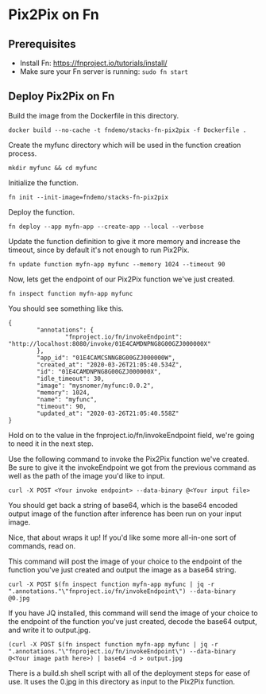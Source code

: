 # Pix2Pix on Fn

## Prerequisites
 * Install Fn: https://fnproject.io/tutorials/install/
 * Make sure your Fn server is running: `sudo fn start`

## Deploy Pix2Pix on Fn 
Build the image from the Dockerfile in this directory.

`docker build --no-cache -t fndemo/stacks-fn-pix2pix -f Dockerfile .`

Create the myfunc directory which will be used in the function creation process.

`mkdir myfunc && cd myfunc`

Initialize the function.

`fn init --init-image=fndemo/stacks-fn-pix2pix`

Deploy the function.

`fn deploy --app myfn-app --create-app --local --verbose`

Update the function definition to give it more memory and increase the timeout, since by default it's not enough to run Pix2Pix.

`fn update function myfn-app myfunc --memory 1024 --timeout 90`

Now, lets get the endpoint of our Pix2Pix function we've just created.

`fn inspect function myfn-app myfunc`

You should see something like this.

```
{
        "annotations": {
                "fnproject.io/fn/invokeEndpoint": "http://localhost:8080/invoke/01E4CAMDNPNG8G00GZJ000000X"
        },
        "app_id": "01E4CAMCSNNG8G00GZJ000000W",
        "created_at": "2020-03-26T21:05:40.534Z",
        "id": "01E4CAMDNPNG8G00GZJ000000X",
        "idle_timeout": 30,
        "image": "mysnomer/myfunc:0.0.2",
        "memory": 1024,
        "name": "myfunc",
        "timeout": 90,
        "updated_at": "2020-03-26T21:05:40.558Z"
}
```

Hold on to the value in the fnproject.io/fn/invokeEndpoint field, we're going to need it in the next step.

Use the following command to invoke the Pix2Pix function we've created. Be sure to give it the invokeEndpoint we got from the previous command as well as the path of the image you'd like to input.

`curl -X POST <Your invoke endpoint> --data-binary @<Your input file>`

You should get back a string of base64, which is the base64 encoded output image of the function after inference has been run on your input image. 

Nice, that about wraps it up! If you'd like some more all-in-one sort of commands, read on.

This command will post the image of your choice to the endpoint of the function you've just created and output the image as a base64 string.

`curl -X POST $(fn inspect function myfn-app myfunc | jq -r ".annotations."\"fnproject.io/fn/invokeEndpoint\") --data-binary @0.jpg`

If you have JQ installed, this command will send the image of your choice to the endpoint of the function you've just created, decode the base64 output, and write it to output.jpg.

`(curl -X POST $(fn inspect function myfn-app myfunc | jq -r ".annotations."\"fnproject.io/fn/invokeEndpoint\") --data-binary @<Your image path here>) | base64 -d > output.jpg`

There is a build.sh shell script with all of the deployment steps for ease of use. It uses the 0.jpg in this directory as input to the Pix2Pix function.
